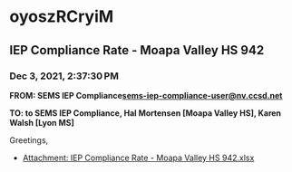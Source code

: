 # oyoszRCryiM
## IEP Compliance Rate - Moapa Valley HS 942
### Dec 3, 2021, 2:37:30 PM
**FROM: SEMS IEP Compliance<sems-iep-compliance-user@nv.ccsd.net>**

**TO: to SEMS IEP Compliance, Hal Mortensen [Moapa Valley HS], Karen Walsh [Lyon MS]**


Greetings,  





* [Attachment: IEP Compliance Rate - Moapa Valley HS 942.xlsx](oyoszRCryiM-attachment-1.xlsx)
